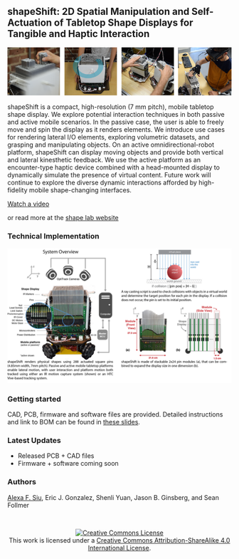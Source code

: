 ## shapeShift: 2D Spatial Manipulation and Self-Actuation of Tabletop Shape Displays for Tangible and Haptic Interaction 

![Teaser](/Images/teaserFig.png)

shapeShift is a compact, high-resolution (7 mm pitch), mobile tabletop shape display. We explore potential interaction techniques in both passive and active mobile scenarios. In the passive case, the user is able to freely move and spin the display as it renders elements. We introduce use cases for rendering lateral I/O elements, exploring volumetric datasets, and grasping and manipulating objects. On an active omnidirectional-robot platform, shapeShift can display moving objects and provide both vertical and lateral kinesthetic feedback. We use the active platform as an encounter-type haptic device combined with a head-mounted display to dynamically simulate the presence of virtual content. Future work will continue to explore the diverse dynamic interactions afforded by high-fidelity mobile shape-changing interfaces. 

[Watch a video](https://www.youtube.com/embed/Z6LSsJoDdtY/0.jpg)

or read more at the [shape lab website](http://shape.stanford.edu/research/shapeShift/)

### Technical Implementation
<p align="center">
	<img src="Images/technicalImplementation-01.png" alt="exploded" width="800">
</p>

### Getting started
CAD, PCB, firmware and software files are provided. Detailed instructions and link to BOM can be found in [these slides](https://docs.google.com/presentation/d/1R9Z0mCOPYOkJPzbJNwtG9fEYhSLC97248hX_nJxPLbI/edit?usp=sharing).

### Latest Updates
- Released PCB + CAD files
- Firmware + software coming soon

### Authors
[Alexa F. Siu](http://alexasiu.com), Eric J. Gonzalez, Shenli Yuan, Jason B. Ginsberg, and Sean Follmer

<br>

<p align="center">
	<a rel="license" href="http://creativecommons.org/licenses/by-sa/4.0/"><img alt="Creative Commons License" style="border-width:0" src="https://i.creativecommons.org/l/by-sa/4.0/88x31.png" /></a><br />This work is licensed under a <a rel="license" href="http://creativecommons.org/licenses/by-sa/4.0/">Creative Commons Attribution-ShareAlike 4.0 International License</a>.
</p>
